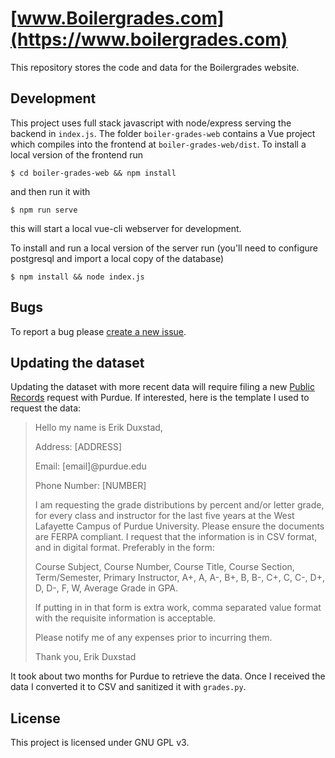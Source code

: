 # [www.Boilergrades.com](https://www.boilergrades.com)
This repository stores the code and data for the Boilergrades website. 
## Development
This project uses full stack javascript with node/express serving the backend in `index.js`. The folder `boiler-grades-web` contains a Vue project which compiles into the frontend at `boiler-grades-web/dist`.
To install a local version of the frontend run
```
$ cd boiler-grades-web && npm install
```
and then run it with 
```
$ npm run serve
```
this will start a local vue-cli webserver for development.


To install and run a local version of the server run (you'll need to configure postgresql and import a local copy of the database)
```
$ npm install && node index.js
```
## Bugs
To report a bug please [create a new issue](https://github.com/eduxstad/boiler-grades/issues/new).

## Updating the dataset
Updating the dataset with more recent data will require filing a new [Public Records](https://www.purdue.edu/legalcounsel/public/index.html) request with Purdue. If interested, here is the template I used to request the data:


> Hello my name is Erik Duxstad,
> 
> Address: [ADDRESS]
> 
> Email: [email]@purdue.edu
> 
> Phone Number: [NUMBER]
> 
> I am requesting the grade distributions by percent and/or letter grade, for every class and instructor for the last five years at the West Lafayette Campus of Purdue 
> University. Please ensure the documents are FERPA compliant. I request that the information is in CSV format, and in digital format. Preferably in the form:
> 
> Course Subject, Course Number, Course Title, Course Section, Term/Semester, Primary Instructor, A+, A, A-, B+, B, B-, C+, C, C-, D+, D, D-, F, W, Average Grade in GPA.
> 
> If putting in in that form is extra work, comma separated value format with the requisite information is acceptable.
> 
> Please notify me of any expenses prior to incurring them.
> 
> Thank you,
> Erik Duxstad

It took about two months for Purdue to retrieve the data. Once I received the data I converted it to CSV and sanitized it with `grades.py`. 

## License
This project is licensed under GNU GPL v3.

